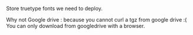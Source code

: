Store truetype fonts we need to deploy.

Why not Google drive : because you cannot curl a tgz from google drive :(
You can only download from googledrive with a browser.

